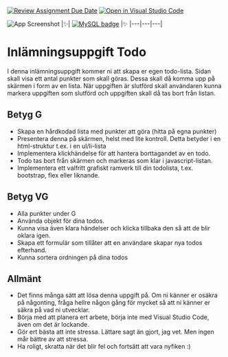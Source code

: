 [![Review Assignment Due Date](https://classroom.github.com/assets/deadline-readme-button-24ddc0f5d75046c5622901739e7c5dd533143b0c8e959d652212380cedb1ea36.svg)](https://classroom.github.com/a/BxARPD48)
[![Open in Visual Studio Code](https://classroom.github.com/assets/open-in-vscode-718a45dd9cf7e7f842a935f5ebbe5719a5e09af4491e668f4dbf3b35d5cca122.svg)](https://classroom.github.com/online_ide?assignment_repo_id=12486649&assignment_repo_type=AssignmentRepo)



![App Screenshot](https://i.ibb.co/PQWhmDK/todoist.png)
|✨| [![MySQL badge](https://img.shields.io/badge/se%20Live-fff?style=for-the-badge&logo=&logoColor=white)](https://todo-jessica.netlify.app) |✨
|---|---|---|

# Inlämningsuppgift Todo

I denna inlämningsuppgift kommer ni att skapa er egen todo-lista.
Sidan skall visa ett antal punkter som skall göras. Dessa skall då komma upp på skärmen i form av en lista. När uppgiften är slutförd skall användaren kunna markera uppgiften som slutförd och uppgiften skall då tas bort från listan.

## Betyg G

- Skapa en hårdkodad lista med punkter att göra (hitta på egna punkter)
- Presentera denna på skärmen, helst med lite kontroll. Detta betyder i en html-struktur t.ex. i en ul/li-lista
- Implementera klickhändelse för att hantera borttagandet av en todo.
- Todo tas bort från skärmen och markeras som klar i javascript-listan.
- Implementera ett valfritt grafiskt ramverk till din todolista, t.ex. bootstrap, flex eller liknande.

## Betyg VG

- Alla punkter under G
- Använda objekt för dina todos.
- Kunna visa även klara händelser och klicka tillbaka den så att de blir oklara igen.
- Skapa ett formulär som tillåter att en användare skapar nya todos efterhand.
- Kunna sortera ordningen på dina todos

## Allmänt

- Det finns många sätt att lösa denna uppgift på. Om ni känner er osäkra på någonting, fråga hellre någon gång för mycket så att ni känner er säkra på vad ni utvecklar.
- Börja med att planera ert arbete, börja inte med Visual Studio Code, även om det är lockande.
- Gör ert bästa att inte stressa. Lättare sagt än gjort, jag vet. Men ingen mår bättre av att stressa.
- Ha roligt, skratta när det blir fel och fortsätt att vara nyfiken :)
